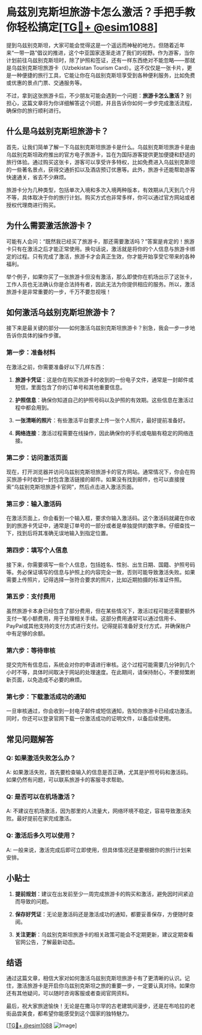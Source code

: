# 烏茲別克斯坦旅游卡怎么激活？手把手教你轻松搞定[[TG💪+ @esim1088](https://t.me/s/esim1088)]

提到乌兹别克斯坦，大家可能会觉得这是一个遥远而神秘的地方。但随着近年来“一带一路”倡议的推进，这个中亚国家逐渐走进了我们的视野。作为游客，当你计划前往乌兹别克斯坦时，除了护照和签证，还有一样东西绝对不能忽略——那就是乌兹别克斯坦旅游卡（Uzbekistan Tourism Card）。这不仅仅是一张卡片，更是一种便捷的旅行工具，它能让你在乌兹别克斯坦享受到各种便利服务，比如免费或优惠的景点门票、交通服务等。

不过，拿到这张旅游卡后，不少朋友可能会遇到一个问题：**旅游卡怎么激活？** 别担心，这篇文章将为你详细解答这个问题，并且告诉你如何一步步完成激活流程，确保你的旅行顺利进行。

## 什么是乌兹别克斯坦旅游卡？

首先，让我们简单了解一下乌兹别克斯坦旅游卡是什么。乌兹别克斯坦旅游卡是由乌兹别克斯坦政府推出的官方电子旅游卡，旨在为国际游客提供更加便捷和舒适的旅行体验。通过购买这张卡，游客可以享受许多特权，比如免费进入乌兹别克斯坦的一些著名景点，获得交通折扣以及酒店预订优惠等。此外，旅游卡还能帮助游客快速通关，省去不少麻烦。

旅游卡分为几种类型，包括单次入境和多次入境两种版本，有效期从几天到几个月不等，具体取决于你的旅行计划。购买方式也非常多样，你可以通过官方网站或者授权代理商进行购买。

## 为什么需要激活旅游卡？

可能有人会问：“既然我已经买了旅游卡，那还需要激活吗？”答案是肯定的！旅游卡只有在激活之后才能正常使用。换句话说，激活就是将你的个人信息与旅游卡绑定的过程。只有完成了激活，旅游卡才会真正生效，你才能开始享受它带来的各种福利。

举个例子，如果你买了一张旅游卡但没有激活，那么即使你在机场出示了这张卡，工作人员也无法确认你是合法持有者，因此无法为你提供相应的服务。所以，激活旅游卡是非常重要的一步，千万不要忽视哦！

## 如何激活乌兹别克斯坦旅游卡？

接下来是最关键的部分——如何激活乌兹别克斯坦旅游卡？别急，我会一步一步地告诉你具体的操作步骤。

### 第一步：准备材料

在激活之前，你需要准备好以下几样东西：

1. **旅游卡凭证**：这是你在购买旅游卡时收到的一份电子文件，通常是一封邮件或短信，里面包含了你的订单号和其他重要信息。
   
2. **护照信息**：确保你知道自己的护照号码以及护照的有效期。这些信息在激活过程中都会用到。

3. **一张清晰的照片**：有些激活平台要求上传一张个人照片，最好提前准备好。

4. **网络连接**：激活过程需要在线操作，因此确保你的手机或电脑有稳定的网络连接。

### 第二步：访问激活页面

现在，打开浏览器并访问乌兹别克斯坦旅游卡的官方网站。通常情况下，你会在购买旅游卡时收到一封包含激活链接的邮件。如果没有找到邮件，也可以直接搜索“乌兹别克斯坦旅游卡官网”，然后点击进入激活页面。

### 第三步：输入激活码

在激活页面上，你会看到一个输入框，要求你输入激活码。这个激活码就藏在你收到的旅游卡凭证中，通常是订单号的一部分或者是单独提供的数字串。仔细查找一下，找到后将其准确无误地输入到指定位置。

### 第四步：填写个人信息

接下来，你需要填写一些个人信息，包括姓名、性别、出生日期、国籍、护照号码等。务必保证填写的信息与护照上的内容完全一致，否则可能导致激活失败。如果需要上传照片，记得选择一张符合要求的照片，比如近期拍摄的标准证件照。

### 第五步：支付费用

虽然旅游卡本身已经包含了部分费用，但在某些情况下，激活过程可能还需要额外支付一笔小额费用，用于处理相关手续。这部分费用通常可以通过信用卡、PayPal或其他支持的支付方式进行支付。记得提前准备好支付方式，并确保账户中有足够的余额。

### 第六步：等待审核

提交完所有信息后，系统会对你的申请进行审核。这个过程可能需要几分钟到几个小时不等，具体时间取决于网站的处理速度。在此期间，请保持耐心，不要频繁刷新页面，以免造成不必要的麻烦。

### 第七步：下载激活成功的通知

一旦审核通过，你会收到一封电子邮件或短信通知，告知你旅游卡已经成功激活。同时，你还可以登录官网下载一份激活成功的证明文件，以备后续使用。

## 常见问题解答

### Q: 如果激活失败怎么办？
A: 如果激活失败，首先要检查输入的信息是否正确，尤其是护照号码和激活码。如果仍然有问题，可以联系旅游卡的客服寻求帮助。

### Q: 是否可以在机场激活？
A: 不建议在机场激活，因为那里的人流量大，网络环境不稳定，容易导致激活失败。最好提前在家完成激活。

### Q: 激活后多久可以使用？
A: 一般来说，激活完成后即可立即使用，但具体情况还是要根据你的旅行计划来安排。

## 小贴士

1. **提前规划**：建议在出发前至少一周完成旅游卡的购买和激活，避免因时间紧迫而导致的问题。
   
2. **保存好凭证**：无论是激活码还是激活成功的通知，都要妥善保存，方便随时查阅。

3. **关注更新**：乌兹别克斯坦旅游卡的相关政策可能会不定期更新，建议定期查看官网公告，了解最新动态。

## 结语

通过这篇文章，相信大家对如何激活乌兹别克斯坦旅游卡有了更清晰的认识。记住，激活旅游卡是开启你乌兹别克斯坦之旅的重要一步，一定要认真对待。如果你还有其他疑问，可以随时咨询客服或者查阅官网资料。

最后，祝大家旅途愉快！无论是在撒马尔罕的古老建筑间漫步，还是在布哈拉的老街品尝美食，都希望你能感受到这个国家的独特魅力。

[[TG💪+ @esim1088](https://t.me/s/esim1088) ![Image](https://i.postimg.cc/4NQfJmqS/Snipaste-2025-05-13-00-14-12.png)]